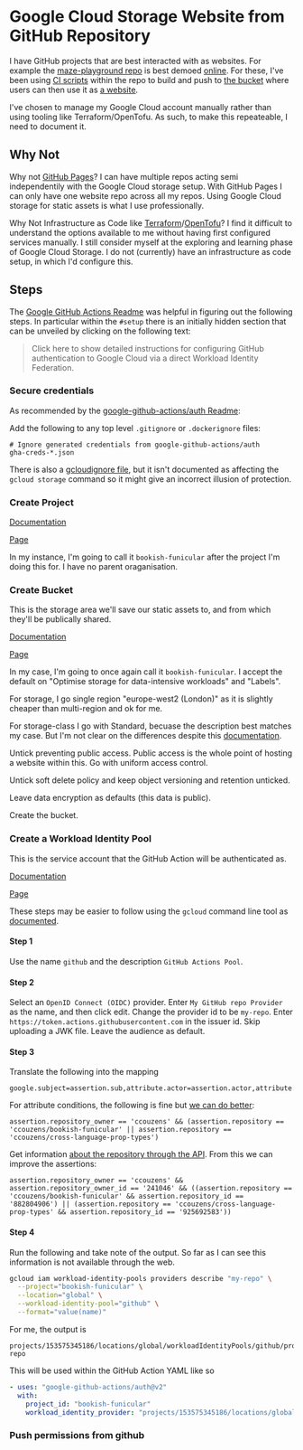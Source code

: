 # Google Cloud Storage Website from GitHub Repository

I have GitHub projects that are best interacted with as websites. For example
the [maze-playground repo](https://github.com/ccouzens/maze-playground) is best
demoed [online](https://storage.googleapis.com/maze-playground/game.html). For
these, I've been using
[CI scripts](https://github.com/ccouzens/maze-playground/blob/main/build-and-release.bash)
within the repo to build and push to
[the bucket](https://console.cloud.google.com/storage/browser/maze-playground)
where users can then use it as
[a website](https://storage.googleapis.com/maze-playground/game.html).

I've chosen to manage my Google Cloud account manually rather than using tooling
like Terraform/OpenTofu. As such, to make this repeateable, I need to document
it.

## Why Not

Why not [GitHub Pages](https://docs.github.com/en/pages)? I can have multiple
repos acting semi independentily with the Google Cloud storage setup. With
GitHub Pages I can only have one website repo across all my repos. Using Google
Cloud storage for static assets is what I use professionally.

Why Not Infrastructure as Code like
[Terraform](https://www.terraform.io/)/[OpenTofu](https://opentofu.org/)? I find
it difficult to understand the options available to me without having first
configured services manually. I still consider myself at the exploring and
learning phase of Google Cloud Storage. I do not (currently) have an
infrastructure as code setup, in which I'd configure this.

## Steps

The
[Google GitHub Actions Readme](https://github.com/google-github-actions/auth/blob/v2.1.8/README.md)
was helpful in figuring out the following steps. In particular within the
`#setup` there is an initially hidden section that can be unveiled by clicking
on the following text:

> Click here to show detailed instructions for configuring GitHub authentication
> to Google Cloud via a direct Workload Identity Federation.

### Secure credentials

As recommended by the
[google-github-actions/auth Readme](https://github.com/google-github-actions/auth/blob/v2.1.8/README.md#prerequisites):

Add the following to any top level `.gitignore` or `.dockerignore` files:

```
# Ignore generated credentials from google-github-actions/auth
gha-creds-*.json
```

There is also a
[gcloudignore file](https://cloud.google.com/sdk/gcloud/reference/topic/gcloudignore),
but it isn't documented as affecting the `gcloud storage` command so it might
give an incorrect illusion of protection.

### Create Project

[Documentation](https://developers.google.com/workspace/guides/create-project)

[Page](https://console.cloud.google.com/projectcreate)

In my instance, I'm going to call it `bookish-funicular` after the project I'm
doing this for. I have no parent oraganisation.

### Create Bucket

This is the storage area we'll save our static assets to, and from which they'll
be publically shared.

[Documentation](https://cloud.google.com/storage/docs/creating-buckets)

[Page](https://console.cloud.google.com/storage/create-bucket)

In my case, I'm going to once again call it `bookish-funicular`. I accept the
default on "Optimise storage for data-intensive workloads" and "Labels".

For storage, I go single region "europe-west2 (London)" as it is slightly
cheaper than multi-region and ok for me.

For storage-class I go with Standard, becuase the description best matches my
case. But I'm not clear on the differences despite this
[documentation](https://cloud.google.com/storage/docs/storage-classes).

Untick preventing public access. Public access is the whole point of hosting a
website within this. Go with uniform access control.

Untick soft delete policy and keep object versioning and retention unticked.

Leave data encryption as defaults (this data is public).

Create the bucket.

### Create a Workload Identity Pool

This is the service account that the GitHub Action will be authenticated as.

[Documentation](https://cloud.google.com/iam/docs/manage-workload-identity-pools-providers)

[Page](https://console.cloud.google.com/iam-admin/workload-identity-pools/create)

These steps may be easier to follow using the `gcloud` command line tool as
[documented](https://github.com/google-github-actions/auth/blob/v2.1.8/README.md?plain=1#L362-L435).

#### Step 1

Use the name `github` and the description `GitHub Actions Pool`.

#### Step 2

Select an `OpenID Connect (OIDC)` provider. Enter `My GitHub repo Provider` as
the name, and then click edit. Change the provider id to be `my-repo`. Enter
`https://token.actions.githubusercontent.com` in the issuer id. Skip uploading a
JWK file. Leave the audience as default.

#### Step 3

Translate the following into the mapping

```
google.subject=assertion.sub,attribute.actor=assertion.actor,attribute.repository=assertion.repository,attribute.repository_owner=assertion.repository_owner
```

For attribute conditions, the following is fine but
[we can do better](https://github.com/google-github-actions/auth/blob/v2.1.8/docs/SECURITY_CONSIDERATIONS.md#use-githubs-numeric-immutable-values):

```
assertion.repository_owner == 'ccouzens' && (assertion.repository == 'ccouzens/bookish-funicular' || assertion.repository == 'ccouzens/cross-language-prop-types')
```

Get information
[about the repository through the API](https://api.github.com/repos/ccouzens/cross-language-prop-types).
From this we can improve the assertions:

```
assertion.repository_owner == 'ccouzens' && assertion.repository_owner_id == '241046' && ((assertion.repository == 'ccouzens/bookish-funicular' && assertion.repository_id == '882804906') || (assertion.repository == 'ccouzens/cross-language-prop-types' && assertion.repository_id == '925692583'))
```

#### Step 4

Run the following and take note of the output. So far as I can see this
information is not available through the web.

```bash
gcloud iam workload-identity-pools providers describe "my-repo" \
  --project="bookish-funicular" \
  --location="global" \
  --workload-identity-pool="github" \
  --format="value(name)"
```

For me, the output is

```
projects/153575345186/locations/global/workloadIdentityPools/github/providers/my-repo
```

This will be used within the GitHub Action YAML like so

```yaml
- uses: "google-github-actions/auth@v2"
  with:
    project_id: "bookish-funicular"
    workload_identity_provider: "projects/153575345186/locations/global/workloadIdentityPools/github/providers/my-repo"
```

### Push permissions from github
